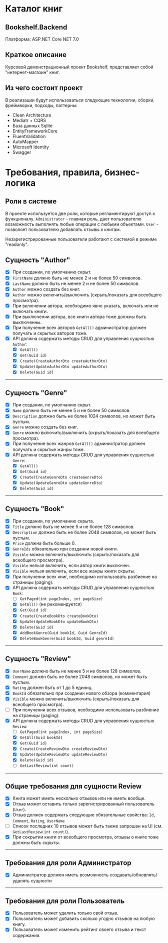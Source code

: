 # Каталог книг

## Bookshelf.Backend

Платформа: ASP.NET Core NET 7.0

## Краткое описание

Курсовой демонстрационный проект Bookshelf, представляет собой "интернет-магазин" книг.

## Из чего состоит проект

В реализации будут использоваться следующие технологии, сборки, фреймворки, подходы, паттерны:

- Clean Architecture
- Mediatr + CQRS
- База данных Sqlite
- EntityFrameworkCore
- FluentValidation
- AutoMapper
- Microsoft Identity
- Swagger

# Требования, правила, бизнес-логика

## Роли в системе

В проекте используется две роли, которые регламентируют доступ к функционалу.
`Administrator` - главная роль, дает пользователю возможность выполнять любые операции с любыми объектами.
`User` - позволяет пользователю добавлять отзывы к книгам.

Незарегистрированные пользователи работают с системой в режиме "readonly".

## Сущность "Author"

- [x] При создании, по умолчанию скрыт.
- [x] `FirstName` должно быть не менее 2 и не более 50 символов.
- [x] `LastName` должно быть не менее 2 и не более 50 символов.
- [x] `Author` можно создать без книг.
- [x] `Author` можно включить/выключить (скрыть/показать для всеобщего просмотра).
- [x] При включении автора, необходимо явно указать, включать или не включать книги.
- [x] При выключении автора, все книги автора тоже должны быть выключенны.
- [x] При получение всех авторов `GetAll()` администратор должен получать и скрытых авторов тоже.
- [x] API должна содержать методы CRUD для управления сущностью `Author`:
  - [x] `GetAll()`
  - [x] `Get(Guid id)`
  - [x] `Create(CreateAuthorDto createAuthorDto)`
  - [x] `Update(UpdateAuthorDto updateAuthorDto)`
  - [x] `Delete(Guid id)`

---

## Сущность "Genre"

- [x] При создании, по умолчанию скрыт.
- [x] `Name` должно быть не менее 5 и не более 50 символов.
- [x] `Description` должно быть не более 1024 символов, но может быть пустым.
- [x] `Genre` можно создать без книг.
- [x] `Genre` можно включить/выключить (скрыть/показать для всеобщего просмотра).
- [x] При получение всех жанров `GetAll()` администратор должен получать и скрытые жанры тоже.
- [x] API должна содержать методы CRUD для управления сущностью `Genre`:
  - [x] `GetAll()`
  - [x] `Get(Guid id)`
  - [x] `Create(CreateGenreDto createGenreDto)`
  - [x] `Update(UpdateGenreDto updateGenreDto)`
  - [x] `Delete(Guid id)`

---

## Сущность "Book"

- [x] При создании, по умолчанию скрыта.
- [x] `Title` должно быть не менее 5 и не более 128 символов.
- [x] `Description` должно быть не более 2048 символов, но может быть пустым.
- [x] `Price` должна быть больше 0.
- [x] `GenreIds` обязательно при создании новой книги.
- [x] `Visible` можно включить/выключить (скрыть/показать для всеобщего просмотра).
- [x] `Visible` нельзя включить, если автор книги выключен.
- [x] `Visible` нельзя включить, если все жанры книги скрыты.
- [x] При получении всех книг, необходимо использовать разбиение на страницы (paging).
- [x] API должна содержать методы CRUD для управления сущностью `Book`:
  - [ ] `GetPaged(int pageIndex, int pageSize)`
  - [x] `GetAll()` (не рекомендуется)
  - [x] `Get(Guid id)`
  - [x] `Create(CreateBookDto createBookDto)`
  - [x] `Update(UpdateBookDto updateBookDto)`
  - [x] `Delete(Guid id)`
  - [x] `AddBookGenre(Guid bookId, Guid GenreId)`
  - [x] `DeleteBookGenre(Guid bookId, Guid genreId)`

---

## Сущность "Review"

- [x] `UserName` должно быть не менее 5 и не более 128 символов.
- [x] `Comment` должен быть не более 2048 символов, но может быть пустым.
- [x] `Rating` должен быть от 1 до 5 единиц.
- [x] `BookId` обязательно при создании нового обзора (комментария)
- [x] `Visible` можно включить/выключить (скрыть/показать для всеобщего просмотра).
- [ ] При получении всех отзывов, необходимо использовать разбиение на страницы (paging).
- [x] API должна содержать методы CRUD для управления сущностью `Review`:
  - [ ] `GetPaged(int pageIndex, int pageSize)`
  - [x] `GetAll(Guid bookId)`
  - [x] `Get(Guid id)`
  - [x] `Create(CreateReviewDto createReviewDto)`
  - [x] `Update(UpdateReviewDto updateReviewDto)`
  - [x] `Delete(Guid id)`
  - [ ] `GetLastReview(int count)`

---

## Общие требования для сущности Review

- [x] Книга может иметь несколько отзывов или не иметь вообще.
- [x] Отзыв может оставить только зарегистрированный пользователь (`User`).
- [x] Отзыв должен содержать следующие обязательные свойства: `Id`, `Comment`, `Rating`, `UserName`
- [ ] Список последних 10 отзывов может быть также запрошен на UI (см. `GetLastReview(int count)`).
- [x] При сокрытии книги от всеобщего просмотра, отзывы о книге тоже должны быть скрыты.

---

## Требования для роли Администратор

- [x] Администратор должен иметь возможность создавать/обновлять/удалять сущности

---

## Требования для роли Пользователь

- [x] Пользователь может удалить только свой отзыв.
- [x] Пользователь может добавить сколько угодно отзывов на любую книгу.
- [x] Пользователь может изменить рейтинг своего отзыва и текст содержания.
